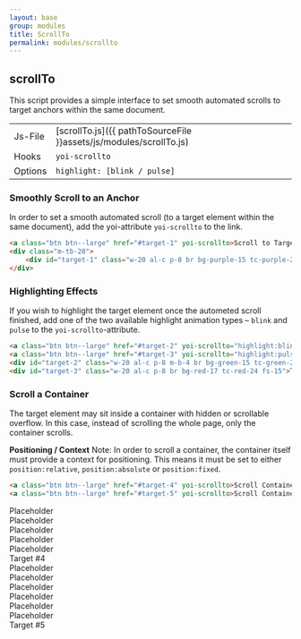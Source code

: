 ```yaml
---
layout: base
group: modules
title: ScrollTo
permalink: modules/scrollto
---
```


## scrollTo

<p class="intro">This script provides a simple interface to set smooth automated scrolls to target anchors within the same document.</p>

|         |                                                                    |
| -       | -                                                                  |
| Js-File | [scrollTo.js]({{ pathToSourceFile }}assets/js/modules/scrollTo.js) |
| Hooks   | `yoi-scrollto`                                                     |
| Options | `highlight: [blink / pulse]`                                       |

### Smoothly Scroll to an Anchor

In order to set a smooth automated scroll (to a target element within the same document), add the yoi-attribute `yoi-scrollto` to the link.

```html
<a class="btn btn--large" href="#target-1" yoi-scrollto>Scroll to Target #1</a>
<div class="m-tb-20">
    <div id="target-1" class="w-20 al-c p-8 br bg-purple-15 tc-purple-24 fs-15">Target #1</div>
</div>
```

### Highlighting Effects

If you wish to highlight the target element once the autometed scroll finished, add one of the two available highlight animation types – `blink` and `pulse` to the `yoi-scrollto`-attribute.

```html
<a class="btn btn--large" href="#target-2" yoi-scrollto="highlight:blink">Scroll to Target #2</a>
<a class="btn btn--large" href="#target-3" yoi-scrollto="highlight:pulse">Scroll to Target #3</a>
<div id="target-2" class="w-20 al-c p-8 m-b-4 br bg-green-15 tc-green-24 fs-15">Target #2</div>
<div id="target-3" class="w-20 al-c p-8 br bg-red-17 tc-red-24 fs-15">Target #3</div>
```

### Scroll a Container

The target element may sit inside a container with hidden or scrollable overflow. In this case, instead of scrolling the whole page, only the container scrolls.

<p class="hint"><b>Positioning / Context</b> Note: In order to scroll a container, the container itself must provide a context for positioning. This means it must be set to either <code>position:relative</code>, <code>position:absolute</code> or <code>position:fixed</code>.</p>

```html
<a class="btn btn--large" href="#target-4" yoi-scrollto>Scroll Container to Target #4</a>
<a class="btn btn--large" href="#target-5" yoi-scrollto>Scroll Container to Target #5</a>
```

<div class="m-t-4 h-40 p-4 br b-all bc-main-22 pos-rel scrl-y">
    <div class="w-20 al-c p-8 m-b-2 br bg-main-23 tc-main-12 fs-15">Placeholder</div>
    <div class="w-20 al-c p-8 m-b-2 br bg-main-23 tc-main-12 fs-15">Placeholder</div>
    <div class="w-20 al-c p-8 m-b-2 br bg-main-23 tc-main-12 fs-15">Placeholder</div>
    <div class="w-20 al-c p-8 m-b-2 br bg-main-23 tc-main-12 fs-15">Placeholder</div>
    <div class="w-20 al-c p-8 m-b-2 br bg-main-23 tc-main-12 fs-15">Placeholder</div>
    <div id="target-4" class="w-20 al-c p-8 m-b-2 br bg-yellow-20 tc-yellow-8 fs-15">Target #4</div>
    <div class="w-20 al-c p-8 m-b-2 br bg-main-23 tc-main-12 fs-15">Placeholder</div>
    <div class="w-20 al-c p-8 m-b-2 br bg-main-23 tc-main-12 fs-15">Placeholder</div>
    <div class="w-20 al-c p-8 m-b-2 br bg-main-23 tc-main-12 fs-15">Placeholder</div>
    <div class="w-20 al-c p-8 m-b-2 br bg-main-23 tc-main-12 fs-15">Placeholder</div>
    <div class="w-20 al-c p-8 m-b-2 br bg-main-23 tc-main-12 fs-15">Placeholder</div>
    <div class="w-20 al-c p-8 m-b-2 br bg-main-23 tc-main-12 fs-15">Placeholder</div>
    <div id="target-5" class="w-20 al-c p-8 m-b-2 br bg-yellow-20 tc-yellow-8 fs-15">Target #5</div>
</div>

